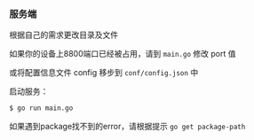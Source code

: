 ### 服务端

根据自己的需求更改目录及文件

如果你的设备上8800端口已经被占用，请到 `main.go` 修改 port 值

或将配置信息文件 config 移步到 `conf/config.json` 中

启动服务：

``` bash
$ go run main.go
```
如果遇到package找不到的error，请根据提示 `go get package-path`
